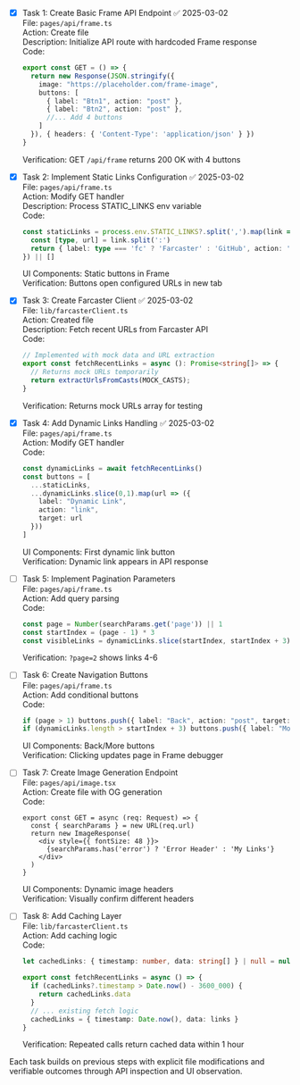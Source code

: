 - [x] Task 1: Create Basic Frame API Endpoint ✅ 2025-03-02  
  File: `pages/api/frame.ts`  
  Action: Create file  
  Description: Initialize API route with hardcoded Frame response  
  Code:
  ```typescript
  export const GET = () => {
    return new Response(JSON.stringify({
      image: "https://placeholder.com/frame-image",
      buttons: [
        { label: "Btn1", action: "post" },
        { label: "Btn2", action: "post" },
        //... Add 4 buttons
      ]
    }), { headers: { 'Content-Type': 'application/json' } })
  }
  ```
  Verification: GET `/api/frame` returns 200 OK with 4 buttons

- [x] Task 2: Implement Static Links Configuration ✅ 2025-03-02  
  File: `pages/api/frame.ts`  
  Action: Modify GET handler  
  Description: Process STATIC_LINKS env variable  
  Code:
  ```typescript
  const staticLinks = process.env.STATIC_LINKS?.split(',').map(link => {
    const [type, url] = link.split(':')
    return { label: type === 'fc' ? 'Farcaster' : 'GitHub', action: 'link', target: url }
  }) || []
  ```
  UI Components: Static buttons in Frame  
  Verification: Buttons open configured URLs in new tab

- [x] Task 3: Create Farcaster Client ✅ 2025-03-02  
  File: `lib/farcasterClient.ts`  
  Action: Created file  
  Description: Fetch recent URLs from Farcaster API  
  Code:
  ```typescript
  // Implemented with mock data and URL extraction
  export const fetchRecentLinks = async (): Promise<string[]> => {
    // Returns mock URLs temporarily
    return extractUrlsFromCasts(MOCK_CASTS);
  }
  ```
  Verification: Returns mock URLs array for testing

- [x] Task 4: Add Dynamic Links Handling ✅ 2025-03-02  
  File: `pages/api/frame.ts`  
  Action: Modify GET handler  
  Code:
  ```typescript
  const dynamicLinks = await fetchRecentLinks()
  const buttons = [
    ...staticLinks,
    ...dynamicLinks.slice(0,1).map(url => ({
      label: "Dynamic Link",
      action: "link",
      target: url
    }))
  ]
  ```
  UI Components: First dynamic link button  
  Verification: Dynamic link appears in API response

- [ ] Task 5: Implement Pagination Parameters  
  File: `pages/api/frame.ts`  
  Action: Add query parsing  
  Code:
  ```typescript
  const page = Number(searchParams.get('page')) || 1
  const startIndex = (page - 1) * 3
  const visibleLinks = dynamicLinks.slice(startIndex, startIndex + 3)
  ```
  Verification: `?page=2` shows links 4-6

- [ ] Task 6: Create Navigation Buttons  
  File: `pages/api/frame.ts`  
  Action: Add conditional buttons  
  Code:
  ```typescript
  if (page > 1) buttons.push({ label: "Back", action: "post", target: `/api/frame?page=${page-1}` })
  if (dynamicLinks.length > startIndex + 3) buttons.push({ label: "More", action: "post", target: `/api/frame?page=${page+1}` })
  ```
  UI Components: Back/More buttons  
  Verification: Clicking updates page in Frame debugger

- [ ] Task 7: Create Image Generation Endpoint  
  File: `pages/api/image.tsx`  
  Action: Create file with OG generation  
  Code:
  ```tsx
  export const GET = async (req: Request) => {
    const { searchParams } = new URL(req.url)
    return new ImageResponse(
      <div style={{ fontSize: 48 }}>
        {searchParams.has('error') ? 'Error Header' : 'My Links'}
      </div>
    )
  }
  ```
  UI Components: Dynamic image headers  
  Verification: Visually confirm different headers

- [ ] Task 8: Add Caching Layer  
  File: `lib/farcasterClient.ts`  
  Action: Add caching logic  
  Code:
  ```typescript
  let cachedLinks: { timestamp: number, data: string[] } | null = null
  
  export const fetchRecentLinks = async () => {
    if (cachedLinks?.timestamp > Date.now() - 3600_000) {
      return cachedLinks.data
    }
    // ... existing fetch logic
    cachedLinks = { timestamp: Date.now(), data: links }
  }
  ```
  Verification: Repeated calls return cached data within 1 hour

Each task builds on previous steps with explicit file modifications and verifiable outcomes through API inspection and UI observation.

